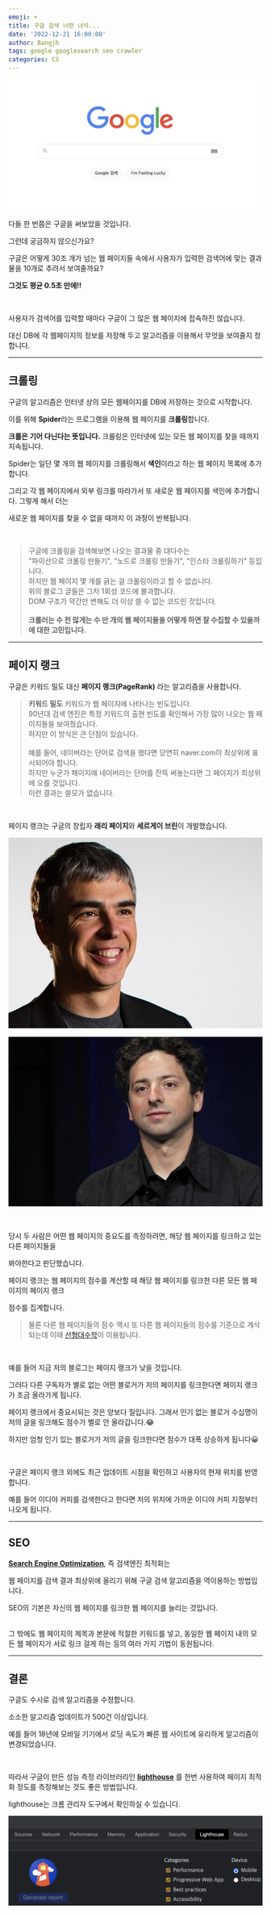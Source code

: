 ```yaml
---
emoji: ☀️
title: 구글 검색 너란 녀석...
date: '2022-12-21 16:00:00'
author: Bangjh
tags: google googlesearch seo crawler
categories: CS
---
```


![image1](image1.jpeg)

다들 한 번쯤은 구글을 써보았을 것입니다.

그런데 궁금하지 않으신가요?

구글은 어떻게 30조 개가 넘는 웹 페이지들 속에서 사용자가 입력한 검색어에 맞는 결과물을 10개로 추려서 보여줄까요?

**그것도 평균 0.5초 만에!!**

<br >

사용자가 검색어를 입력할 때마다 구글이 그 많은 웹 페이지에 접속하진 않습니다.

대신 DB에 각 웹페이지의 정보를 저장해 두고 알고리즘을 이용해서 무엇을 보여줄지 정합니다.

---

## 크롤링

구글의 알고리즘은 인터넷 상의 모든 웹페이지를 DB에 저장하는 것으로 시작합니다.

이를 위해 **Spider**라는 프로그램을 이용해 웹 페이지를 **크롤링**합니다.

**크롤은 기어 다닌다는 뜻입니다.** 크롤링은 인터넷에 있는 모든 웹 페이지를 찾을 때까지 지속됩니다.

Spider는 일단 몇 개의 웹 페이지를 크롤링해서 **색인**이라고 하는 웹 페이지 목록에 추가합니다.

그리고 각 웹 페이지에서 외부 링크를 따라가서 또 새로운 웹 페이지를 색인에 추가합니다. 그렇게 해서 더는

새로운 웹 페이지를 찾을 수 없을 때까지 이 과정이 반복됩니다.

<br >

> 구글에 크롤링을 검색해보면 나오는 결과물 중 대다수는 <br >
> "파이선으로 크롤링 만들기", "노드로 크롤링 만들기", "인스타 크롤링하기" 등입니다. <br >
> 하지만 웹 페이지 몇 개를 긁는 걸 크롤링이라고 할 수 없습니다. <br >
> 위의 블로그 글들은 그저 1회성 코드에 불과합니다. <br >
> DOM 구조가 약간만 변해도 더 이상 쓸 수 없는 코드인 것입니다. <br ><br > **크롤러는 수 천 많게는 수 만 개의 웹 페이지들을 어떻게 하면 잘 수집할 수 있을까에 대한 고민입니다.**

---

## 페이지 랭크

구글은 키워드 밀도 대신 **페이지 랭크(PageRank)** 라는 알고리즘을 사용합니다.

> **키워드 밀도**
> 키워드가 웹 페이지에 나타나는 빈도입니다. <br >
> 90년대 검색 엔진은 특정 키워드의 출현 빈도를 확인해서 가장 많이 나오는 웹 페이지들을 보여줬습니다. <br>
> 하지만 이 방식은 큰 단점이 있습니다. <br ><br >
> 예를 들어, 네이버라는 단어로 검색을 했다면 당연히 naver.com이 최상위에 표시되어야 합니다. <br >
> 하지만 누군가 페이지에 네이버라는 단어를 잔뜩 써놓는다면 그 페이지가 최상위에 오를 것입니다. <br >
> 이런 결과는 쓸모가 없습니다.

<br>

페이지 랭크는 구글의 창립자 **래리 페이지**와 **세르게이 브린**이 개발했습니다.

![image2](image2.jpeg)

![image3](image3.jpeg)

<br >

당시 두 사람은 어떤 웹 페이지의 중요도를 측정하려면, 해당 웹 페이지를 링크하고 있는 다른 페이지들을

봐야한다고 판단했습니다.

페이지 랭크는 웹 페이지의 점수를 계산할 때 해당 웹 페이지를 링크한 다른 모든 웹 페이지의 페이지 랭크

점수를 집계합니다.

> 물론 다른 웹 페이지들의 점수 역시 또 다른 웹 페이지들의 점수를 기준으로 계삭되는데 이때 [선형대수학](https://ko.wikipedia.org/wiki/%EC%84%A0%ED%98%95%EB%8C%80%EC%88%98%ED%95%99)이 이용됩니다.

<br >

예를 들어 지금 저의 블로그는 페이지 랭크가 낮을 것입니다.

그러다 다른 구독자가 별로 없는 어떤 블로거가 저의 페이지를 링크한다면 페이지 랭크가 조금 올라가게 됩니다.

페이지 랭크에서 중요시되는 것은 양보다 질입니다. 그래서 인기 없는 블로거 수십명이 저의 글을 링크해도 점수가 별로 안 올라갑니다.😂

하지만 엄청 인기 있는 블로거가 저의 글을 링크한다면 점수가 대폭 상승하게 됩니다😀

<br >

구글은 페이지 랭크 외에도 최근 업데이트 시점을 확인하고 사용자의 현재 위치를 반영합니다.

예를 들어 이디야 커피를 검색한다고 한다면 저의 위치에 가까운 이디야 커피 지점부터 나오게 됩니다.

---

## SEO

**[Search Engine Optimization](https://ko.wikipedia.org/wiki/%EA%B2%80%EC%83%89_%EC%97%94%EC%A7%84_%EC%B5%9C%EC%A0%81%ED%99%94)**, 즉 검색엔진 최적화는

웹 페이지를 검색 결과 최상위에 올리기 위해 구글 검색 알고리즘을 역이용하는 방법입니다.

SEO의 기본은 자신의 웹 페이지를 링크한 웹 페이지를 늘리는 것입니다.

<br >
그 밖에도 웹 페이지의 제목과 본문에 적절한 키워드를 넣고, 동일한 웹 페이지 내의 모든 웹 페이지가 서로 링크 걸게 하는 등의 여러 가지 기법이 동원됩니다.

---

## 결론

구글도 수시로 검색 알고리즘을 수정합니다.

소소한 알고리즘 업데이트가 500건 이상입니다.

예를 들어 18년에 모바일 기기에서 로딩 속도가 빠른 웹 사이트에 유리하게 알고리즘이 변경되었습니다.

<br >

따라서 구글이 만든 성능 측정 라이브러리인 **[lighthouse](https://developer.chrome.com/docs/lighthouse/overview/)** 를 한번 사용하여 페이지 최적화 정도를 측정해보는 것도 좋은 방법입니다.

lighthouse는 크롬 관리자 도구에서 확인하실 수 있습니다.

![image4](image4.png)

```toc

```
